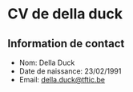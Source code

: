 # CV de della duck

## Information de contact
- Nom: Della Duck
- Date de naissance: 23/02/1991
- Email: della.duck@tftic.be
